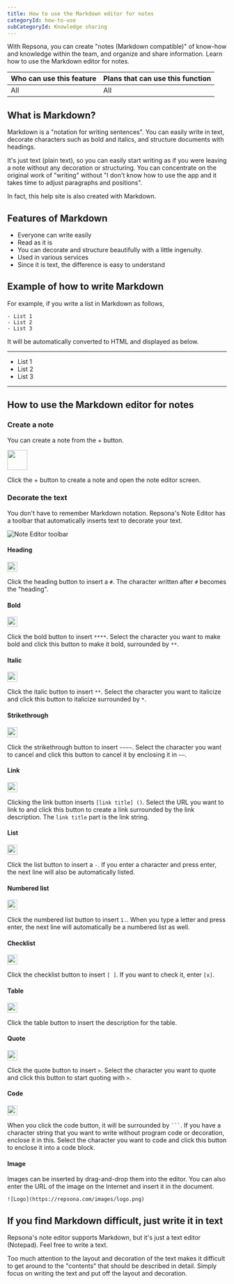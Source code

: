 ```yaml
---
title: How to use the Markdown editor for notes
categoryId: how-to-use
subCategoryId: Knowledge sharing
---
```


With Repsona, you can create "notes (Markdown compatible)" of know-how and knowledge within the team, and organize and share information. Learn how to use the Markdown editor for notes.

|Who can use this feature|Plans that can use this function|
|---|---|
|All|All|

## What is Markdown?

Markdown is a "notation for writing sentences". You can easily write in text, decorate characters such as bold and italics, and structure documents with headings.

It's just text (plain text), so you can easily start writing as if you were leaving a note without any decoration or structuring. You can concentrate on the original work of "writing" without "I don't know how to use the app and it takes time to adjust paragraphs and positions".

In fact, this help site is also created with Markdown.

## Features of Markdown

- Everyone can write easily
- Read as it is
- You can decorate and structure beautifully with a little ingenuity.
- Used in various services
- Since it is text, the difference is easy to understand

## Example of how to write Markdown

For example, if you write a list in Markdown as follows,

```text
- List 1 
- List 2
- List 3
```
It will be automatically converted to HTML and displayed as below.

---
- List 1
- List 2
- List 3
---

## How to use the Markdown editor for notes

### Create a note

You can create a note from the + button.

<img src="/images/help/create-button.png" width="46">

Click the + button to create a note and open the note editor screen.

### Decorate the text

You don't have to remember Markdown notation. Repsona's Note Editor has a toolbar that automatically inserts text to decorate your text.

![Note Editor toolbar](/images/help/markdonw-editor-toolbar.png)

#### Heading

<img src="/images/help/note-editor-toolbar-h.png" width="23">

Click the heading button to insert a `#`. The character written after `#` becomes the "heading".

#### Bold

<img src="/images/help/note-editor-toolbar-b.png" width="23">

Click the bold button to insert `****`. Select the character you want to make bold and click this button to make it bold, surrounded by `**`.

#### Italic

<img src="/images/help/note-editor-toolbar-i.png" width="23">

Click the italic button to insert `**`. Select the character you want to italicize and click this button to italicize surrounded by `*`.

#### Strikethrough

<img src="/images/help/note-editor-toolbar-s.png" width="23">

Click the strikethrough button to insert `~~~~`. Select the character you want to cancel and click this button to cancel it by enclosing it in `~~`.

#### Link

<img src="/images/help/note-editor-toolbar-link.png" width="23">

Clicking the link button inserts `[link title] ()`. Select the URL you want to link to and click this button to create a link surrounded by the link description. The `link title` part is the link string.

#### List

<img src="/images/help/note-editor-toolbar-list.png" width="23">

Click the list button to insert a `-`. If you enter a character and press enter, the next line will also be automatically listed.

#### Numbered list

<img src="/images/help/note-editor-toolbar-number.png" width="23">

Click the numbered list button to insert `1.`. When you type a letter and press enter, the next line will automatically be a numbered list as well.

#### Checklist

<img src="/images/help/note-editor-toolbar-check.png" width="23">

Click the checklist button to insert `[ ]`. If you want to check it, enter `[x]`.

#### Table

<img src="/images/help/note-editor-toolbar-table.png" width="23">

Click the table button to insert the description for the table.

#### Quote

<img src="/images/help/note-editor-toolbar-q.png" width="23">

Click the quote button to insert `>`. Select the character you want to quote and click this button to start quoting with `>`.

#### Code

<img src="/images/help/note-editor-toolbar-code.png" width="23">

When you click the code button, it will be surrounded by <code>```</code>. If you have a character string that you want to write without program code or decoration, enclose it in this. Select the character you want to code and click this button to enclose it into a code block.

#### Image

Images can be inserted by drag-and-drop them into the editor. You can also enter the URL of the image on the Internet and insert it in the document.

```
![Logo](https://repsona.com/images/logo.png)
```

## If you find Markdown difficult, just write it in text

Repsona's note editor supports Markdown, but it's just a text editor (Notepad). Feel free to write a text.

Too much attention to the layout and decoration of the text makes it difficult to get around to the "contents" that should be described in detail. Simply focus on writing the text and put off the layout and decoration.

